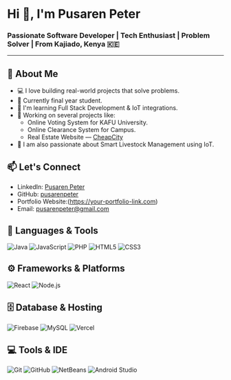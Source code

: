 # Hi 👋, I'm Pusaren Peter

### Passionate Software Developer | Tech Enthusiast | Problem Solver | From Kajiado, Kenya 🇰🇪

---

## 🚀 About Me
- 💻 I love building real-world projects that solve problems.
- 🏫 Currently final year student.
- 🌱 I'm learning Full Stack Development & IoT integrations.
- 🔭 Working on several projects like:
  - Online Voting System for KAFU University.
  - Online Clearance System for Campus.
  - Real Estate Website — [CheapCity](https://cheapcity.vercel.app/)
- 🐐 I am also passionate about Smart Livestock Management using IoT.
## 📫 Let's Connect
- LinkedIn: [Pusaren Peter](https://www.linkedin.com/in/your-linkedin/)
- GitHub: [pusarenpeter](https://github.com/pusarenpeter)
- Portfolio Website:(https://your-portfolio-link.com)
- Email: pusarenpeter@gmail.com
## 🚀 Languages & Tools

![Java](https://img.shields.io/badge/Java-ED8B00?style=for-the-badge&logo=java&logoColor=white)
![JavaScript](https://img.shields.io/badge/JavaScript-F7DF1E?style=for-the-badge&logo=javascript&logoColor=black)
![PHP](https://img.shields.io/badge/PHP-777BB4?style=for-the-badge&logo=php&logoColor=white)
![HTML5](https://img.shields.io/badge/HTML5-E34F26?style=for-the-badge&logo=html5&logoColor=white)
![CSS3](https://img.shields.io/badge/CSS3-1572B6?style=for-the-badge&logo=css3&logoColor=white)

## ⚙️ Frameworks & Platforms

![React](https://img.shields.io/badge/React-20232A?style=for-the-badge&logo=react&logoColor=61DAFB)
![Node.js](https://img.shields.io/badge/Node.js-339933?style=for-the-badge&logo=nodedotjs&logoColor=white)

## 🗄️ Database & Hosting

![Firebase](https://img.shields.io/badge/Firebase-FFCA28?style=for-the-badge&logo=firebase&logoColor=black)
![MySQL](https://img.shields.io/badge/MySQL-005C84?style=for-the-badge&logo=mysql&logoColor=white)
![Vercel](https://img.shields.io/badge/Vercel-000000?style=for-the-badge&logo=vercel&logoColor=white)

## 💻 Tools & IDE

![Git](https://img.shields.io/badge/Git-F05032?style=for-the-badge&logo=git&logoColor=white)
![GitHub](https://img.shields.io/badge/GitHub-181717?style=for-the-badge&logo=github&logoColor=white)
![NetBeans](https://img.shields.io/badge/NetBeans-1B6AC6?style=for-the-badge&logo=apache-netbeans-ide&logoColor=white)
![Android Studio](https://img.shields.io/badge/Android%20Studio-3DDC84?style=for-the-badge&logo=android-studio&logoColor=white)


